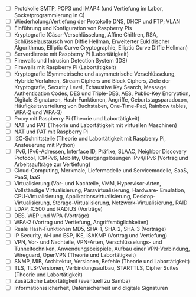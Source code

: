 - [ ] Protokolle SMTP, POP3 und IMAP4 (und Vertiefung im Labor, Socketprogrammierung in C)
- [ ] Wiederholung/Vertiefung der Protokolle DNS, DHCP und FTP; VLAN
- [ ] Einführung und Konfiguration von Raspberry PIs
- [ ] Kryptografie (Cäsar-Verschlüsselung, Affine Chiffren, RSA, Schlüsselaustausch von Diffie Hellman, Erweiterter Euklidischer Algorithmus, Elliptic Curve Cryptographie, Elliptic Curve Diffie Hellman)
- [ ] Serverdienste mit Raspberry Pi (Labortätigkeit)
- [ ] Firewalls und Intrusion Detection System (IDS) 
- [ ] Firewalls mit Raspberry Pi (Labortätigkeit) 
- [ ] Kryptografie (Symmetrische und asymmetrische Verschlüsselung, Hybride Verfahren, Stream Ciphers und Block Ciphers, Ziele der Kryptografie, Security Level, Exhaustive Key Search, Message Authentication Codes, DES und Triple-DES, AES, Public-Key Encryption, Digitale Signaturen, Hash-Funktionen, Angriffe, Geburtstagsparadoxon, Häufigkeitsverteilung von Buchstaben, One-Time-Pad, Rainbow tables, WPA-2 und WPA-3)
- [ ] Proxy mit Raspberry Pi (Theorie und Labortätigkeit) 
- [ ] NAT und PAT (Theorie und Labortätigkeit mit virtuellen Maschinen)
- [ ] NAT und PAT mit Raspberry Pi 
- [ ] I2C-Schnittstelle (Theorie und Labortätigkeit mit Raspberry Pi, Ansteuerung mit Python)
- [ ] IPv6, IPv6-Adressen, Interface ID, Präfixe, SLAAC, Neighbor Discovery Protocol, ICMPv6, Mobility, Übergangslösungen IPv4/IPv6 (Vortrag und Arbeitsaufträge zur Vertiefung)
- [ ] Cloud-Computing, Merkmale, Liefermodelle und Servicemodelle, SaaS, PaaS, IaaS
- [ ] Virtualisierung (Vor- und Nachteile, VMM, Hypervisor-Arten, Vollständige Virtualisierung, Paravirtualisierung, Hardware- Emulation, CPU-Virtualisierung, Applikationsvirtualisierung, Desktop-Virtualisierung, Storage-Virtualisierung, Netzwerk-Virtualisierung, RAID
- [ ] LDAP, X.500 und RADIUS (Vorträge) 
- [ ] DES, WEP und WPA (Vorträge) 
- [ ] WPA-2 (Vortrag und Vertiefung, Angriffsmöglichkeiten) 
- [ ] Reale Hash-Funktionen MD5, SHA-1, SHA-2, SHA-3 (Vorträge) 
- [ ] IP Security, AH und ESP, IKE, ISAKMP (Vortrag und Vertiefung)
- [ ] VPN, Vor- und Nachteile, VPN-Arten, Verschlüsselungs- und Tunneltechniken, Anwendungsbeispiele, Aufbau einer VPN-Verbindung, Wireguard, OpenVPN (Theorie und Labortätigkeit)
- [ ] SNMP, MIB, Architektur, Versionen, Befehle (Theorie und Labortätigkeit)
- [ ] TLS, TLS-Versionen, Verbindungsaufbau, STARTTLS, Cipher Suites (Theorie und Labortätigkeit) 
- [ ] Zusätzliche Labortätigkeit (eventuell zu Samba) 
- [ ] Informationssicherheit, Datensicherheit und digitale Signaturen